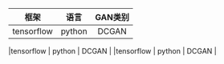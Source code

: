 |框架|语言|GAN类别|
|:--:|:--:|:--:|
|tensorflow | python | DCGAN |

|tensorflow | python | DCGAN |
|tensorflow | python | DCGAN |
